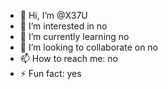 - 👋 Hi, I’m @X37U
- 👀 I’m interested in no
- 🌱 I’m currently learning no
- 💞️ I’m looking to collaborate on no
- 📫 How to reach me: no
- ⚡ Fun fact: yes

<!---
X37U/X37U is a ✨ special ✨ repository because its `README.md` (this file) appears on your GitHub profile.
You can click the Preview link to take a look at your changes.
--->
